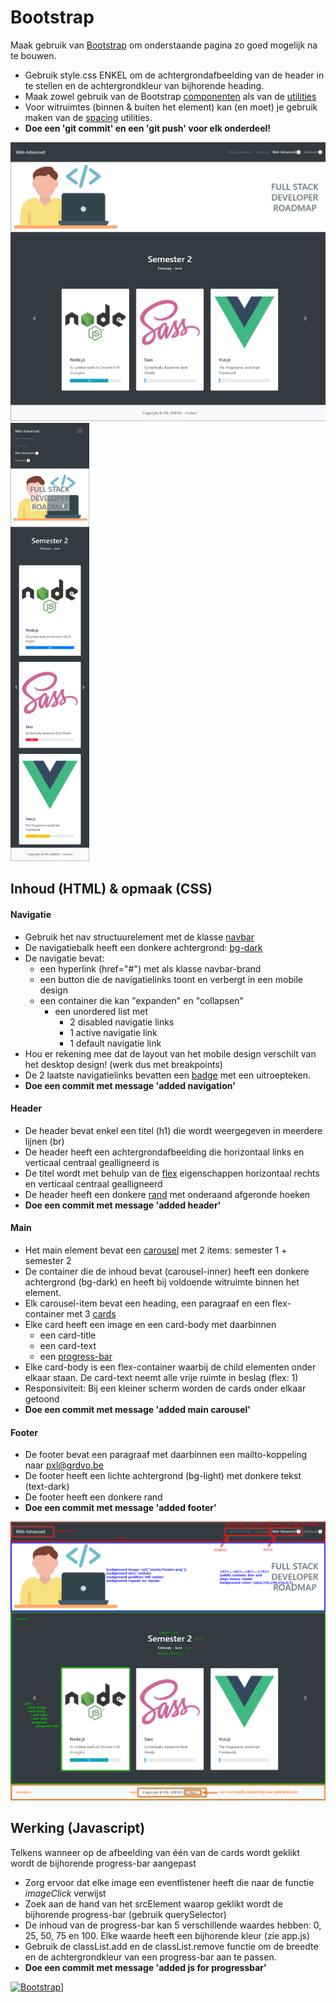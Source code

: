 # Bootstrap
Maak gebruik van [Bootstrap](https://getbootstrap.com/docs/5.3/getting-started/introduction/) om onderstaande pagina zo goed mogelijk na te bouwen.
- Gebruik style.css ENKEL om de achtergrondafbeelding van de header in te stellen en de achtergrondkleur van bijhorende heading.
- Maak zowel gebruik van de Bootstrap [componenten](https://getbootstrap.com/docs/5.3/components/) als van de [utilities](https://getbootstrap.com/docs/5.3/utilities/)
- Voor witruimtes (binnen & buiten het element) kan (en moet) je gebruik maken van de [spacing](https://getbootstrap.com/docs/5.3/utilities/spacing/#notation) utilities.
- **Doe een 'git commit' en een 'git push' voor elk onderdeel!**

<img alt="mobile" src="https://github.com/PXL-1DVO-WebAdvanced/bootstrap/blob/media/images/desktop-orig.png?raw=true">
<img alt="mobile" src="https://github.com/PXL-1DVO-WebAdvanced/bootstrap/blob/media/images/mobile.png?raw=true" width="25%">

## Inhoud (HTML) & opmaak (CSS)

#### Navigatie
- Gebruik het nav structuurelement met de klasse [navbar](https://getbootstrap.com/docs/5.3/components/navbar/)
- De navigatiebalk heeft een donkere achtergrond: [bg-dark](https://getbootstrap.com/docs/5.3/utilities/colors/#background-color)
- De navigatie bevat:
    - een hyperlink (href="#") met als klasse navbar-brand
    - een button die de navigatielinks toont en verbergt in een mobile design
    - een container die kan "expanden" en "collapsen" 
        - een unordered list met
            - 2 disabled navigatie links
            - 1 active navigatie link
            - 1 default navigatie link
- Hou er rekening mee dat de layout van het mobile design verschilt van het desktop design! (werk dus met breakpoints)
- De 2 laatste navigatielinks bevatten een [badge](https://getbootstrap.com/docs/5.3/components/badge/#pill-badges) met een uitroepteken.
- **Doe een commit met message 'added navigation'**

#### Header
- De header bevat enkel een titel (h1) die wordt weergegeven in meerdere lijnen (br) 
- De header heeft een achtergrondafbeelding die horizontaal links en verticaal centraal gealligneerd is
- De titel wordt met behulp van de [flex](https://getbootstrap.com/docs/5.3/utilities/flex/) eigenschappen horizontaal rechts en verticaal centraal gealligneerd
- De header heeft een donkere [rand](https://getbootstrap.com/docs/5.3/utilities/borders/#border-color) met onderaand afgeronde hoeken
- **Doe een commit met message 'added header'**

#### Main
- Het main element bevat een [carousel](https://getbootstrap.com/docs/5.3/components/carousel/#with-controls) met 2 items: semester 1 + semester 2
- De container die de inhoud bevat (carousel-inner) heeft een donkere achtergrond (bg-dark) en heeft bij voldoende witruimte binnen het element.
- Elk carousel-item bevat een heading, een paragraaf en een flex-container met 3 [cards](https://getbootstrap.com/docs/5.3/components/card/#example)
- Elke card heeft een image en een card-body met daarbinnen
    - een card-title
    - een card-text
    - een [progress-bar](https://getbootstrap.com/docs/5.3/components/progress/#backgrounds)
- Elke card-body is een flex-container waarbij de child elementen onder elkaar staan. De card-text neemt alle vrije ruimte in beslag (flex: 1)
- Responsiviteit: Bij een kleiner scherm worden de cards onder elkaar getoond
- **Doe een commit met message 'added main carousel'**

#### Footer
- De footer bevat een paragraaf met daarbinnen een mailto-koppeling naar pxl@grdvo.be
- De footer heeft een lichte achtergrond (bg-light) met donkere tekst (text-dark)
- De footer heeft een donkere rand
- **Doe een commit met message 'added footer'**

<img alt="mobile" src="https://github.com/PXL-1DVO-WebAdvanced/bootstrap/blob/media/images/desktop.png?raw=true">

## Werking (Javascript)
Telkens wanneer op de afbeelding van één van de cards wordt geklikt wordt de bijhorende progress-bar aangepast
- Zorg ervoor dat elke image een eventlistener heeft die naar de functie *imageClick* verwijst
- Zoek aan de hand van het srcElement waarop geklikt wordt de bijhorende progress-bar (gebruik querySelector)
- De inhoud van de progress-bar kan 5 verschillende waardes hebben: 0, 25, 50, 75 en 100. Elke waarde heeft een bijhorende kleur (zie app.js)
- Gebruik de classList.add en de classList.remove functie om de breedte en de achtergrondkleur van een progress-bar aan te passen.
- **Doe een commit met message 'added js for progressbar'**

<a href="http://www.youtube.com/watch?v=-qMHa7Mec5w" target="_blank">![Bootstrap](http://img.youtube.com/vi/-qMHa7Mec5w/0.jpg)]</a>
